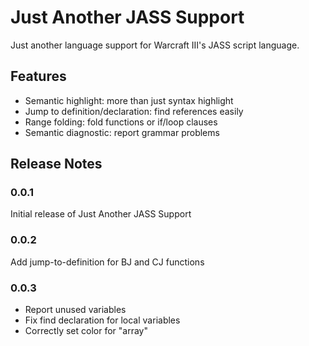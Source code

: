 # Just Another JASS Support

Just another language support for Warcraft III's JASS script language.

## Features

- Semantic highlight: more than just syntax highlight
- Jump to definition/declaration: find references easily
- Range folding: fold functions or if/loop clauses
- Semantic diagnostic: report grammar problems

<!-- ## Requirements

If you have any requirements or dependencies, add a section describing those and how to install and configure them.

## Extension Settings

Include if your extension adds any VS Code settings through the `contributes.configuration` extension point.

For example:

This extension contributes the following settings:

* `myExtension.enable`: Enable/disable this extension.
* `myExtension.thing`: Set to `blah` to do something.

## Known Issues

Calling out known issues can help limit users opening duplicate issues against your extension. -->

## Release Notes

### 0.0.1

Initial release of Just Another JASS Support

### 0.0.2

Add jump-to-definition for BJ and CJ functions

### 0.0.3

- Report unused variables
- Fix find declaration for local variables
- Correctly set color for "array"
